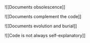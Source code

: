 ![[Documents obsolescence]]

![[Documents complement the code]]

![[Documents evolution and burial]]

![[Code is not always self-explanatory]]